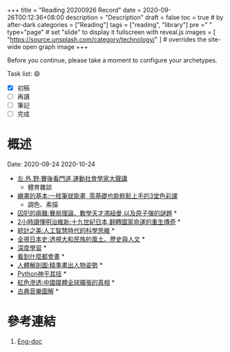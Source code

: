 +++
title = "Reading 20200926 Record"
date = 2020-09-26T00:12:36+08:00
description = "Description"
draft = false
toc = true  # by after-dark
categories = ["Reading"]
tags = ["reading", "library"]
pre ="<i class='fa fa-file'></i> "
type="page" # set "slide" to display it fullscreen with reveal.js
images = [
  "https://source.unsplash.com/category/technology/"
] # overrides the site-wide open graph image
+++

Before you continue, please take a moment to configure your archetypes.


<!--more-->

Task list: :smile:

- [x] 初稿
- [ ] 再讀
- [ ] 筆記
- [ ] 完成

# 概述
Date: 2020-09-24	2020-10-24

* [左.外.野:賽後看門道,運動社會學家大聲講](http://library.ylccb.gov.tw/bookDetail.do?id=575786)
	* 體育雜談 
* [繪畫的基本:一枝筆就能畫, 零基礎也能輕鬆上手的3堂色彩課](http://library.ylccb.gov.tw/bookDetail.do?id=590349)
	* 調色、素描
* [囚犯的兩難:賽局理論、數學天才馮紐曼,以及原子彈的謎題](http://library.ylccb.gov.tw/bookDetail.do?id=599060)
	* 
* [2小時讀懂明治維新:十九世紀日本,翻轉國家命運的重生傳奇](http://library.ylccb.gov.tw/bookDetail.do?id=599148)
	* 
* [統計之美:人工智慧時代的科學思維](http://library.ylccb.gov.tw/bookDetail.do?id=598483)
	* 
* [全視日本史:透視大和民族的風土、歷史與人文](http://library.ylccb.gov.tw/bookDetail.do?id=598960)
	* 
* [深度學習](http://library.ylccb.gov.tw/bookDetail.do?id=598959)
	* 
* [看到什麼都會畫](http://library.ylccb.gov.tw/bookDetail.do?id=430118)
	* 
* [人體解剖圖:精準畫出人物姿勢](http://library.ylccb.gov.tw/bookDetail.do?id=404380)
	* 	
* [Python神乎其技](http://library.ylccb.gov.tw/bookDetail.do?id=592534)
	*
* [紅色滲透:中國媒體全球擴張的真相](http://library.ylccb.gov.tw/bookDetail.do?id=572383)
	* 
* [古典音樂圖解](http://library.ylccb.gov.tw/bookDetail.do?id=592867)
	*

# 參考連結

1. [Eng-doc](http://daringfireball.net/projects/markdown/syntax)


[google]: https://www.google.com "Search Engine"

